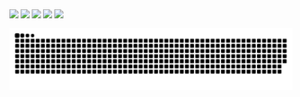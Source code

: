 <!--- <div align="center">
  <a href="https://github.com/dwchx">
  <img height="180em" src="https://github-readme-stats.vercel.app/api?username=dwchx&show_icons=true&theme=radical&include_all_commits=true&count_private=true"/>
  <img height="180em" src="https://github-readme-stats.vercel.app/api/top-langs/?username=dwchx&layout=compact&langs_count=7&theme=radical"/>
</div> --->
    
  ##
 
<div> 
  <a href="https://www.youtube.com/channel/UCpmFe2DIVApRMTL0dsTM1Dg" target="_blank"><img src="https://img.shields.io/badge/YouTube-FF0000?style=for-the-badge&logo=youtube&logoColor=white" target="_blank"></a>
  <a href="https://www.instagram.com/drunkarrch/" target="_blank"><img src="https://img.shields.io/badge/-Instagram-%23E4405F?style=for-the-badge&logo=instagram&logoColor=white" target="_blank"></a>
  <a href="http://steamcommunity.com/profiles/76561197966465405" target="_blank"><img src="https://img.shields.io/badge/Steam-000000?style=for-the-badge&logo=steam&logoColor=white" target="_blank"></a>
  <a href="https://open.spotify.com/user/oyblkbtde8xj1pf61txu0aa2m" target="_blank"><img src="https://img.shields.io/badge/Spotify-1ED760?&style=for-the-badge&logo=spotify&logoColor=white" target="_blank"></a>
 <a href="https://discordapp.com/users/797493238315221032" target="_blank"><img src="https://img.shields.io/badge/Discord-7289DA?style=for-the-badge&logo=discord&logoColor=white" target="_blank"></a>
 
  ![Snake animation](https://github.com/dwchx/dwchx/blob/output/github-contribution-grid-snake.svg)
 
</div>
